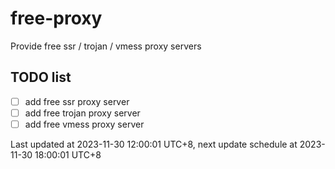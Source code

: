 
# free-proxy
Provide free ssr / trojan / vmess proxy servers


## TODO list
- [ ] add free ssr proxy server
- [ ] add free trojan proxy server
- [ ] add free vmess proxy server

Last updated at 2023-11-30 12:00:01 UTC+8, next update schedule at 2023-11-30 18:00:01 UTC+8

